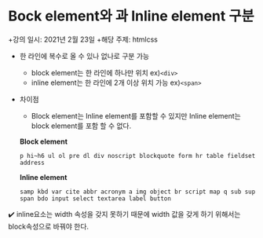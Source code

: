 # Bock element와 과 Inline element 구분

+강의 일시: 2021년 2월 23일
+해당 주제: htmlcss


- 한 라인에 복수로 올 수 있나 없나로 구분 가능
    - block element는 한 라인에 하나만 위치 ex)`<div>`
    - inline element는 한 라인에 2개 이상 위치 가능 ex)`<span>`
- 차이점
    - Block element는 Inline element를 포함할 수 있지만 Inline element는 block element를 포함 할 수 없다.

    **Block element**

    `p
    hi~h6
    ul
    ol
    pre
    dl
    div
    noscript
    blockquote
    form
    hr
    table
    fieldset
    address`

    **Inline element**

    `samp
    kbd
    var
    cite
    abbr
    acronym
    a
    img
    object
    br
    script
    map
    q
    sub
    sup
    span
    bdo
    input
    select
    textarea
    label
    button`

✔️ inline요소는 width 속성을 갖지 못하기 때문에 width 값을 갖게 하기 위해서는 block속성으로 바꿔야 한다.